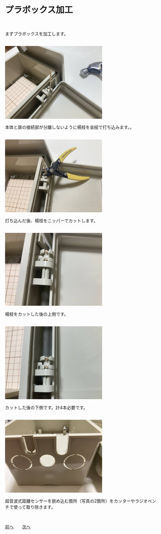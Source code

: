 # プラボックス加工

<br>

まずプラボックスを加工します。

<br>

<img src="https://github.com/maki-makirou/Measuring_Aquatic_Ultrasonic_Level_Instrument/blob/main/MAULI_202501/img/IMG_6411.JPG" width="320px">

本体と扉の接続部が分離しないように楊枝を金槌で打ち込みます。。

<br>

<img src="https://github.com/maki-makirou/Measuring_Aquatic_Ultrasonic_Level_Instrument/blob/main/MAULI_202501/img/IMG_6413.JPG" width="320px">

打ち込んだ後、楊枝をニッパーでカットします。

<br>

<img src="https://github.com/maki-makirou/Measuring_Aquatic_Ultrasonic_Level_Instrument/blob/main/MAULI_202501/img/IMG_6414.JPG" width="320px">

楊枝をカットした後の上側です。

<br>

<img src="https://github.com/maki-makirou/Measuring_Aquatic_Ultrasonic_Level_Instrument/blob/main/MAULI_202501/img/IMG_6415.JPG" width="320px">

カットした後の下側です。計4本必要です。

<br>

<img src="https://github.com/maki-makirou/Measuring_Aquatic_Ultrasonic_Level_Instrument/blob/main/MAULI_202501/img/IMG_6456.JPG" width="320px">

超音波式距離センサーを嵌め込む箇所（写真の2箇所）をカッターやラジオペンチで使って取り除きます。

<br>

[前へ](https://github.com/maki-makirou/Measuring_Aquatic_Ultrasonic_Level_Instrument/blob/main/MAULI_202501/MAULI_202501.md)　　[次へ](https://github.com/maki-makirou/Measuring_Aquatic_Ultrasonic_Level_Instrument/blob/main/MAULI_202501/Woodworking.md)
